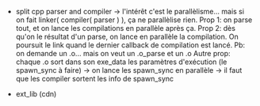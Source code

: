 * split cpp parser and compiler
 -> l'intérêt c'est le parallèlisme... mais si on fait linker( compiler( parser ) ), ça ne parallèlise rien.
   Prop 1: on parse tout, et on lance les compilations en parallèle après ça.
   Prop 2: dès qu'on le résultat d'un parse, on lance en parallèle la compilation. On poursuit le link quand le dernier callback de compilation est lancé.
   Pb: on demande un .o... mais on veut un .o_parse et un .o
   Autre prop: chaque .o sort dans son exe_data les paramètres d'exécution (le spawn_sync à faire)
     -> on lance les spawn_sync en parallèle
     -> il faut que les compiler sortent les info de spawn_sync
   
* ext_lib (cdn)
